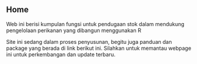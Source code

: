 ## Home

Web ini berisi kumpulan fungsi untuk pendugaan stok dalam mendukung pengelolaan perikanan yang dibangun menggunakan R

Site ini sedang dalam proses penyusunan, begitu juga panduan dan package yang berada di link berikut ini. Silahkan untuk memantau webpage ini untuk perkembangan dan update terbaru.


